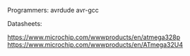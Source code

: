 Programmers:
avrdude
avr-gcc

Datasheets:

https://www.microchip.com/wwwproducts/en/atmega328p
https://www.microchip.com/wwwproducts/en/ATmega32U4

